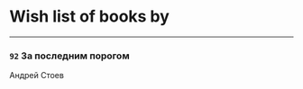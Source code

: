 # Wish list of books by [](https://plus.google.com/u/0/103541795835665788358/)
---

### `92` За последним порогом
Андрей Стоев

